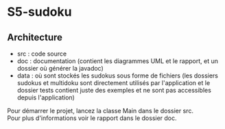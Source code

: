 # S5-sudoku
## Architecture
- src : code source
- doc : documentation (contient les diagrammes UML et le rapport, et un dossier où générer la javadoc)
- data : où sont stockés les sudokus sous forme de fichiers
(les dossiers sudokus et multidoku sont directement utilisés par l'application
et le dossier tests contient juste des exemples et ne sont pas accessibles depuis l'application)

Pour démarrer le projet, lancez la classe Main dans le dossier src.  
Pour plus d'informations voir le rapport dans le dossier doc.